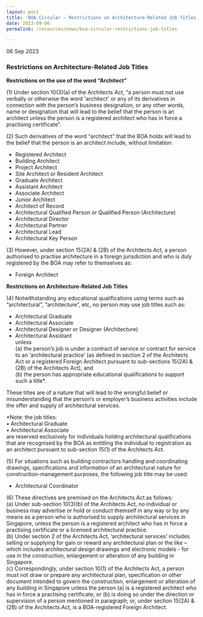 ```yaml
---
layout: post
title: 'BOA Circular – Restrictions on Architecture-Related Job Titles'
date: 2023-09-06
permalink: /resources/news/boa-circular-restrictions-job-titles

---
```


06 Sep 2023

### **Restrictions on Architecture-Related Job Titles**

**Restrictions on the use of the word “Architect”**

(1) Under section 10(3)(a) of the Architects Act, “a person must not use verbally or otherwise the word 'architect' or any of its derivatives in connection with the person’s business designation, or any other words, name or designation that will lead to the belief that the person is an architect unless the person is a registered architect who has in force a practising certificate”.

(2) Such derivatives of the word “architect” that the BOA holds will lead to the belief that the person is an architect include, without limitation:
- Registered Architect
- Building Architect
- Project Architect
- Site Architect or Resident Architect
- Graduate Architect
- Assistant Architect
- Associate Architect
- Junior Architect
- Architect of Record
- Architectural Qualified Person or Qualified Person (Architecture)
- Architectural Director
- Architectural Partner
- Architectural Lead
- Architectural Key Person

(3) However, under section 15(2A) & (2B) of the Architects Act, a person authorised to practise architecture in a foreign jurisdiction and who is duly registered by the BOA may refer to themselves as:
- Foreign Architect

**Restrictions on Architecture-Related Job Titles**

(4) Notwithstanding any educational qualifications using terms such as “architectural”, “architecture”, etc, no person may use job titles such as:
- Architectural Graduate
- Architectural Associate 
- Architectural Designer or Designer (Architecture)
- Architectural Assistant <br/>
unless <br/> 
(a) the person’s job is under a contract of service or contract for service to an ‘architectural practice’ (as defined in section 2 of the Architects Act or a registered Foreign Architect pursuant to sub-sections 15(2A) & (2B) of the Architects Act), and <br/>
(b) the person has appropriate educational qualifications to support such a title*.

These titles are of a nature that will lead to the wrongful belief or misunderstanding that the person’s or employer’s business activities include the offer and supply of architectural services.

*Note: the job titles: <br/>
•	Architectural Graduate <br/>
•	Architectural Associate <br/>
are reserved exclusively for individuals holding architectural qualifications that are recognised by the BOA as entitling the individual to registration as an architect pursuant to sub-section 15(1) of the Architects Act.

(5) For situations such as building contractors handling and coordinating drawings, specifications and information of an architectural nature for construction-management purposes, the following job title may be used:
- Architectural Coordinator

(6) These directives are premised on the Architects Act as follows: <br/>
(a) Under sub-section 10(3)(b) of the Architects Act, no individual or business may advertise or hold or conduct themself in any way or by any means as a person who is authorised to supply architectural services in Singapore, unless the person is a registered architect who has in force a practising certificate or a licensed architectural practice. <br/>
(b) Under section 2 of the Architects Act, ‘architectural services’ includes selling or supplying for gain or reward any architectural plan or the like – which includes architectural design drawings and electronic models - for use in the construction, enlargement or alteration of any building in Singapore. <br/>
(c) Correspondingly, under section 10(1) of the Architects Act, a person must not draw or prepare any architectural plan, specification or other document intended to govern the construction, enlargement or alteration of any building in Singapore unless the person (a) is a registered architect who has in force a practising certificate; or (b) is doing so under the direction or supervision of a person mentioned in paragraph; or, under section 15(2A) & (2B) of the Architects Act, is a BOA-registered Foreign Architect. 

